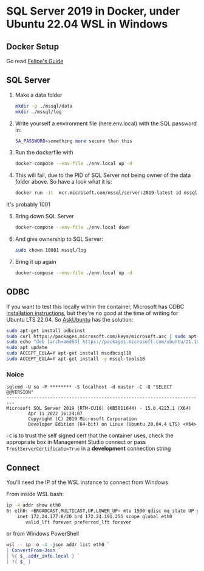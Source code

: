 # SQL Server 2019 in Docker, under Ubuntu 22.04 WSL in Windows


## Docker Setup
Go read [Felipe's Guide](https://dev.to/felipecrs/simply-run-docker-on-wsl2-3o8)


## SQL Server

1. Make a data folder
    ```bash
    mkdir -p ./mssql/data
    mkdir ./mssql/log
    ```

2. Write yourself a environment file (here env.local) with the SQL password in:
    ```bash
    SA_PASSWORD=something more secure than this
    ```

3. Run the dockerfile with 
    ```bash
    docker-compose --env-file ./env.local up -d
    ```

4. This will fail, due to the PID of SQL Server not being owner of the data folder above. So have a look what it is:
    ```bash
    docker run -it  mcr.microsoft.com/mssql/server:2019-latest id mssql 
    ```
It's probably 1001

5. Bring down SQL Server
    ```bash
    docker-compose --env-file ./env.local down
    ```

6. And give ownership to SQL Server:
    ```bash
    sudo chown 10001 mssql/log
    ```
7. Bring it up again
    ```bash
    docker-compose --env-file ./env.local up -d
    ```

## ODBC
If you want to test this locally within the container, Microsoft has ODBC [installation instructions](https://docs.microsoft.com/en-us/sql/connect/odbc/linux-mac/installing-the-microsoft-odbc-driver-for-sql-server?view=sql-server-ver16), but they're no good at the time of writing for Ubuntu LTS 22.04. So [AskUbuntu](https://askubuntu.com/questions/1407533/microsoft-odbc-v18-is-not-find-by-apt) has the solution:

```bash
sudo apt-get install odbcinst
sudo curl https://packages.microsoft.com/keys/microsoft.asc | sudo apt-key add -
sudo echo "deb [arch=amd64] https://packages.microsoft.com/ubuntu/21.10/prod impish main" | sudo tee /etc/apt/sources.list.d/mssql-release.list
sudo apt update
sudo ACCEPT_EULA=Y apt-get install msodbcsql18
sudo ACCEPT_EULA=Y apt-get install -y mssql-tools18
```


### Noice
```
sqlcmd -U sa -P ******** -S localhost -d master -C -Q "SELECT @@VERSION"
-------------------------------------------------------------------------
Microsoft SQL Server 2019 (RTM-CU16) (KB5011644) - 15.0.4223.1 (X64)
        Apr 11 2022 16:24:07
        Copyright (C) 2019 Microsoft Corporation
        Developer Edition (64-bit) on Linux (Ubuntu 20.04.4 LTS) <X64>
```

`-C` is to trust the self signed cert that the container uses, check the appropriate box in Management Studio connect or pass `TrustServerCertificate=True` in a **development** connection string

## Connect
You'll need the IP of the WSL instance to connect from Windows

From inside WSL bash:
```bash
ip -4 addr show eth0
6: eth0: <BROADCAST,MULTICAST,UP,LOWER_UP> mtu 1500 qdisc mq state UP group default qlen 1000
    inet 172.24.177.8/20 brd 172.24.191.255 scope global eth0
       valid_lft forever preferred_lft forever
```

or from Windows PowerShell

```powershell
wsl -- ip -o -4 -json addr list eth0 `
| ConvertFrom-Json `
| %{ $_.addr_info.local } `
| ?{ $_ }
```
